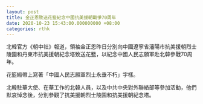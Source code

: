 ```yaml
---
layout: post
title: 金正恩致送花籃紀念中國抗美援朝戰爭70周年
date: 2020-10-23 15:43:00.000000000 +08:00
categories: rthk
---
```


北韓官方《朝中社》報道，領袖金正恩昨日分別向中國遼寧省瀋陽市抗美援朝烈士陵園和丹東市抗美援朝紀念塔致送花籃，以紀念中國人民志願軍赴北韓參戰70周年。

花籃緞帶上寫著「中國人民志願軍烈士永垂不朽」字樣。

北韓駐華大使、在華工作的北韓人員，以及中共中央對外聯絡部等參加活動，他們默哀悼念後，分別參觀了抗美援朝烈士陵園和抗美援朝紀念塔。
